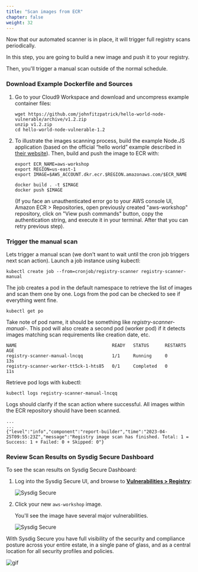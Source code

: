 ```yaml
---
title: "Scan images from ECR"
chapter: false
weight: 32
---
```


Now that our automated scanner is in place, it will trigger full registry scans periodically.

In this step, you are going to build a new image and push it to your registry.

Then, you'll trigger a manual scan outside of the normal schedule. 


### Download Example Dockerfile and Sources

1. Go to your Cloud9 Workspace and download and uncompress example container files:

    ```
    wget https://github.com/johnfitzpatrick/hello-world-node-vulnerable/archive/v1.2.zip
    unzip v1.2.zip
    cd hello-world-node-vulnerable-1.2 
    ```

2. To illustrate the images scanning process, build the example Node.JS application (based on the official “hello world” example described in [their website](https://nodejs.org/de/docs/guides/nodejs-docker-webapp/)). Then, build and push the image to ECR with:

    ```
	export ECR_NAME=aws-workshop
	export REGION=us-east-1
	export IMAGE=$AWS_ACCOUNT.dkr.ecr.$REGION.amazonaws.com/$ECR_NAME

    docker build . -t $IMAGE
    docker push $IMAGE 
    ```

    (If you face an unauthenticated error go to your AWS console UI, Amazon ECR > Repositories, open previously created "aws-workshop" repository, click on "View push commands" button, copy the authentication string, and execute it in your terminal. After that you can retry previous step).


### Trigger the manual scan

Lets trigger a manual scan (we don't want to wait until the cron job triggers next scan action). Launch a job instance using kubectl:

```
kubectl create job --from=cronjob/registry-scanner registry-scanner-manual
```

The job creates a pod in the default namespace to retrieve the list of images and scan them one by one. Logs from the pod can be checked to see if everything went fine.

```
kubectl get po  
```

Take note of pod name, it should be something like *registry-scanner-manual-<random-string>*. This pod will also create a second pod (worker pod) if it detects images matching scan requirements like creation date, etc.

```
NAME                                    READY   STATUS      RESTARTS   AGE
registry-scanner-manual-lncqq           1/1     Running     0          13s
registry-scanner-worker-tt5ck-1-hts85   0/1     Completed   0          11s
```

Retrieve pod logs with kubectl:

```
kubectl logs registry-scanner-manual-lncqq   
```

Logs should clarify if the scan action where successful. All images within the ECR repository should have been scanned.

```
...
...
{"level":"info","component":"report-builder","time":"2023-04-25T09:55:23Z","message":"Registry image scan has finished. Total: 1 = Success: 1 + Failed: 0 + Skipped: 0"}
```


### Review Scan Results on Sysdig Secure Dashboard

To see the scan results on Sysdig Secure Dashboard:

1. Log into the Sysdig Secure UI, and browse to [**Vulnerabilities > Registry**](https://app.au1.sysdig.com/secure/#/vulnerabilities/registry/):

	![Sysdig Secure](/images/30_module_1/Sysdig_Secure02.png)

2. Click your new `aws-workshop` image.

	You'll see the image have several major vulnerabilities.

	![Sysdig Secure](/images/30_module_1/securescann02.png)

With Sysdig Secure you have full visibility of the security and compliance posture across your entire estate, in a single pane of glass, and as a central location for all security profiles and policies.

![gif](/images/tree.gif)
